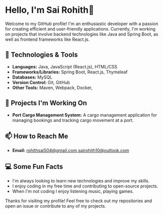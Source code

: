 # Hello, I'm Sai Rohith👋

Welcome to my GitHub profile! I'm an enthusiastic developer with a passion for creating efficient and user-friendly applications. Currently, I'm working on projects that involve backend technologies like Java and Spring Boot, as well as frontend frameworks like React.js.

## 🔧 Technologies & Tools

- **Languages:** Java, JavaScript (React.js), HTML/CSS
- **Frameworks/Libraries:** Spring Boot, React.js, Thymeleaf
- **Databases:**  MySQL
- **Version Control:** Git, GitHub
- **Other Tools:** Maven, Webpack, Docker,

## 🚀 Projects I'm Working On

- **Port Cargo Management System:** A cargo management application for managing bookings and tracking cargo movement at a port.

## 📫 How to Reach Me

- **Email:** rohithsai504@gmail.com,sairohith10@outlook.com

## 💻 Some Fun Facts

- I'm always looking to learn new technologies and improve my skills.
- I enjoy coding in my free time and contributing to open-source projects.
- When I'm not coding I enjoy listening music, playing games.

Thanks for visiting my profile! Feel free to check out my repositories and open an issue or contribute to any of my projects.
